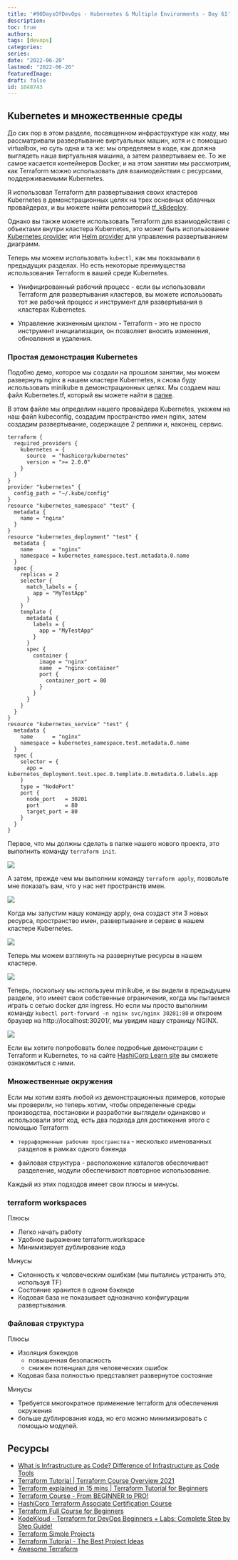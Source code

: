 ```yaml
---
title: '#90DaysOfDevOps - Kubernetes & Multiple Environments - Day 61'
description: 
toc: true
authors:
tags: [devops]
categories:
series: 
date: "2022-06-20"
lastmod: "2022-06-20"
featuredImage:
draft: false
id: 1048743
---
```

## Kubernetes и множественные среды 

До сих пор в этом разделе, посвященном инфраструктуре как коду, мы рассматривали развертывание виртуальных машин, хотя и с помощью virtualbox, но суть одна и та же: мы определяем в коде, как должна выглядеть наша виртуальная машина, а затем развертываем ее. То же самое касается контейнеров Docker, и на этом занятии мы рассмотрим, как Terraform можно использовать для взаимодействия с ресурсами, поддерживаемыми Kubernetes.

Я использовал Terraform для развертывания своих кластеров Kubernetes в демонстрационных целях на трех основных облачных провайдерах, и вы можете найти репозиторий [tf_k8deploy](https://github.com/MichaelCade/tf_k8deploy).

Однако вы также можете использовать Terraform для взаимодействия с объектами внутри кластера Kubernetes, это может быть использование [Kubernetes provider](https://registry.terraform.io/providers/hashicorp/kubernetes/latest/docs) или [Helm provider](https://registry.terraform.io/providers/hashicorp/helm/latest) для управления развертыванием диаграмм. 

Теперь мы можем использовать `kubectl`, как мы показывали в предыдущих разделах. Но есть некоторые преимущества использования Terraform в вашей среде Kubernetes. 

- Унифицированный рабочий процесс - если вы использовали Terraform для развертывания кластеров, вы можете использовать тот же рабочий процесс и инструмент для развертывания в кластерах Kubernetes.

- Управление жизненным циклом - Terraform - это не просто инструмент инициализации, он позволяет вносить изменения, обновления и удаления. 

### Простая демонстрация Kubernetes

Подобно демо, которое мы создали на прошлом занятии, мы можем развернуть nginx в нашем кластере Kubernetes, я снова буду использовать minikube в демонстрационных целях. Мы создаем наш файл Kubernetes.tf, который вы можете найти в [папке](/Days/IaC/Kubernetes/kubernetes.tf).

В этом файле мы определим нашего провайдера Kubernetes, укажем на наш файл kubeconfig, создадим пространство имен nginx, затем создадим развертывание, содержащее 2 реплики и, наконец, сервис.
```
terraform {
  required_providers {
    kubernetes = {
      source  = "hashicorp/kubernetes"
      version = ">= 2.0.0"
    }
  }
}
provider "kubernetes" {
  config_path = "~/.kube/config"
}
resource "kubernetes_namespace" "test" {
  metadata {
    name = "nginx"
  }
}
resource "kubernetes_deployment" "test" {
  metadata {
    name      = "nginx"
    namespace = kubernetes_namespace.test.metadata.0.name
  }
  spec {
    replicas = 2
    selector {
      match_labels = {
        app = "MyTestApp"
      }
    }
    template {
      metadata {
        labels = {
          app = "MyTestApp"
        }
      }
      spec {
        container {
          image = "nginx"
          name  = "nginx-container"
          port {
            container_port = 80
          }
        }
      }
    }
  }
}
resource "kubernetes_service" "test" {
  metadata {
    name      = "nginx"
    namespace = kubernetes_namespace.test.metadata.0.name
  }
  spec {
    selector = {
      app = kubernetes_deployment.test.spec.0.template.0.metadata.0.labels.app
    }
    type = "NodePort"
    port {
      node_port   = 30201
      port        = 80
      target_port = 80
    }
  }
}
```

Первое, что мы должны сделать в папке нашего нового проекта, это выполнить команду `terraform init`. 

![](../images/Day61_IAC1.png?v1)

А затем, прежде чем мы выполним команду `terraform apply`, позвольте мне показать вам, что у нас нет пространств имен. 

![](../images/Day61_IAC2.png?v1)

Когда мы запустим нашу команду apply, она создаст эти 3 новых ресурса, пространство имен, развертывание и сервис в нашем кластере Kubernetes. 

![](../images/Day61_IAC3.png?v1)

Теперь мы можем взглянуть на развернутые ресурсы в нашем кластере. 

![](../images/Day61_IAC4.png?v1)

Теперь, поскольку мы используем minikube, и вы видели в предыдущем разделе, это имеет свои собственные ограничения, когда мы пытаемся играть с сетью docker для ingress. Но если мы просто выполним команду `kubectl port-forward -n nginx svc/nginx 30201:80` и откроем браузер на http://localhost:30201/, мы увидим нашу страницу NGINX. 

![](../images/Day61_IAC5.png?v1)

Если вы хотите попробовать более подробные демонстрации с Terraform и Kubernetes, то на сайте [HashiCorp Learn site](https://learn.hashicorp.com/tutorials/terraform/kubernetes-provider) вы сможете ознакомиться с ними. 


### Множественные окружения 

Если мы хотим взять любой из демонстрационных примеров, которые мы проверили, но теперь хотим, чтобы определенные среды производства, постановки и разработки выглядели одинаково и использовали этот код, есть два подхода для достижения этого с помощью Terraform 

- `терраформенные рабочие пространства` - несколько именованных разделов в рамках одного бэкенда 

- файловая структура - расположение каталогов обеспечивает разделение, модули обеспечивают повторное использование. 

Каждый из этих подходов имеет свои плюсы и минусы. 

### terraform workspaces 

Плюсы 
- Легко начать работу 
- Удобное выражение terraform.workspace 
- Минимизирует дублирование кода 

Минусы
- Склонность к человеческим ошибкам (мы пытались устранить это, используя TF)
- Состояние хранится в одном бэкенде 
- Кодовая база не показывает однозначно конфигурации развертывания.

### Файловая структура 

Плюсы 
- Изоляция бэкендов 
    - повышенная безопасность 
    - снижен потенциал для человеческих ошибок 
- Кодовая база полностью представляет развернутое состояние

Минусы 
- Требуется многократное применение terraform для обеспечения окружения 
- больше дублирования кода, но его можно минимизировать с помощью модулей. 

## Ресурсы 
- [What is Infrastructure as Code? Difference of Infrastructure as Code Tools ](https://www.youtube.com/watch?v=POPP2WTJ8es)
- [Terraform Tutorial | Terraform Course Overview 2021](https://www.youtube.com/watch?v=m3cKkYXl-8o)
- [Terraform explained in 15 mins | Terraform Tutorial for Beginners ](https://www.youtube.com/watch?v=l5k1ai_GBDE)
- [Terraform Course - From BEGINNER to PRO!](https://www.youtube.com/watch?v=7xngnjfIlK4&list=WL&index=141&t=16s)
- [HashiCorp Terraform Associate Certification Course](https://www.youtube.com/watch?v=V4waklkBC38&list=WL&index=55&t=111s)
- [Terraform Full Course for Beginners](https://www.youtube.com/watch?v=EJ3N-hhiWv0&list=WL&index=39&t=27s)
- [KodeKloud -  Terraform for DevOps Beginners + Labs: Complete Step by Step Guide!](https://www.youtube.com/watch?v=YcJ9IeukJL8&list=WL&index=16&t=11s)
- [Terraform Simple Projects](https://terraform.joshuajebaraj.com/)
- [Terraform Tutorial - The Best Project Ideas](https://www.youtube.com/watch?v=oA-pPa0vfks)
- [Awesome Terraform](https://github.com/shuaibiyy/awesome-terraform)
